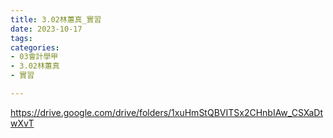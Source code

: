 ```yaml
---
title: 3.02林蕙真_實習
date: 2023-10-17
tags: 
categories:
- 03會計學甲
- 3.02林蕙真
- 實習

---
```

https://drive.google.com/drive/folders/1xuHmStQBVITSx2CHnbIAw_CSXaDtwXvT
